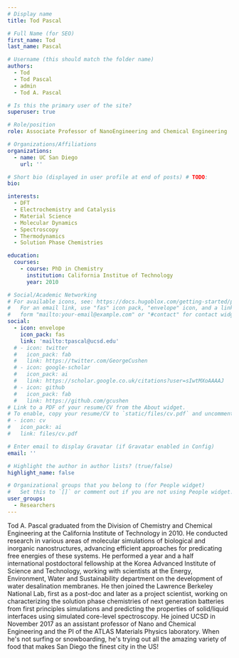 ```yaml
---
# Display name
title: Tod Pascal

# Full Name (for SEO)
first_name: Tod 
last_name: Pascal

# Username (this should match the folder name)
authors:
  - Tod
  - Tod Pascal
  - admin
  - Tod A. Pascal

# Is this the primary user of the site?
superuser: true

# Role/position
role: Associate Professor of NanoEngineering and Chemical Engineering

# Organizations/Affiliations
organizations:
  - name: UC San Diego
    url: ''

# Short bio (displayed in user profile at end of posts) # TODO:
bio:

interests:
  - DFT
  - Electrochemistry and Catalysis
  - Material Science
  - Molecular Dynamics
  - Spectroscopy
  - Thermodynamics 
  - Solution Phase Chemistries

education:
  courses:
    - course: PhD in Chemistry
      institution: California Institue of Technology
      year: 2010

# Social/Academic Networking
# For available icons, see: https://docs.hugoblox.com/getting-started/page-builder/#icons
#   For an email link, use "fas" icon pack, "envelope" icon, and a link in the
#   form "mailto:your-email@example.com" or "#contact" for contact widget.
social:
  - icon: envelope
    icon_pack: fas
    link: 'mailto:tpascal@ucsd.edu'
  # - icon: twitter
  #   icon_pack: fab
  #   link: https://twitter.com/GeorgeCushen
  # - icon: google-scholar
  #   icon_pack: ai
  #   link: https://scholar.google.co.uk/citations?user=sIwtMXoAAAAJ
  # - icon: github
  #   icon_pack: fab
  #   link: https://github.com/gcushen
# Link to a PDF of your resume/CV from the About widget.
# To enable, copy your resume/CV to `static/files/cv.pdf` and uncomment the lines below.
# - icon: cv
#   icon_pack: ai
#   link: files/cv.pdf

# Enter email to display Gravatar (if Gravatar enabled in Config)
email: ''

# Highlight the author in author lists? (true/false)
highlight_name: false

# Organizational groups that you belong to (for People widget)
#   Set this to `[]` or comment out if you are not using People widget.
user_groups:
  - Researchers
---
```


Tod A. Pascal graduated from the Division of Chemistry and Chemical Engineering at the California Institute of Technology in 2010. He conducted research in various areas of molecular simulations of biological and inorganic nanostructures, advancing efficient approaches for predicating free energies of these systems. He performed a year and a half international postdoctoral fellowship at the Korea Advanced Institute of Science and Technology, working with scientists at the Energy, Environment, Water and Sustainability department on the development of water desalination membranes. He then joined the Lawrence Berkeley National Lab, first as a post-doc and later as a project scientist, working on characterizing the solution phase chemistries of next generation batteries from first principles simulations and predicting the properties of solid/liquid interfaces using simulated core-level spectroscopy. He joined UCSD in November 2017 as an assistant professor of Nano and Chemical Engineering and the PI of the ATLAS Materials Physics laboratory. When he's not surfing or snowboarding, he's trying out all the amazing variety of food that makes San Diego the finest city in the US!
